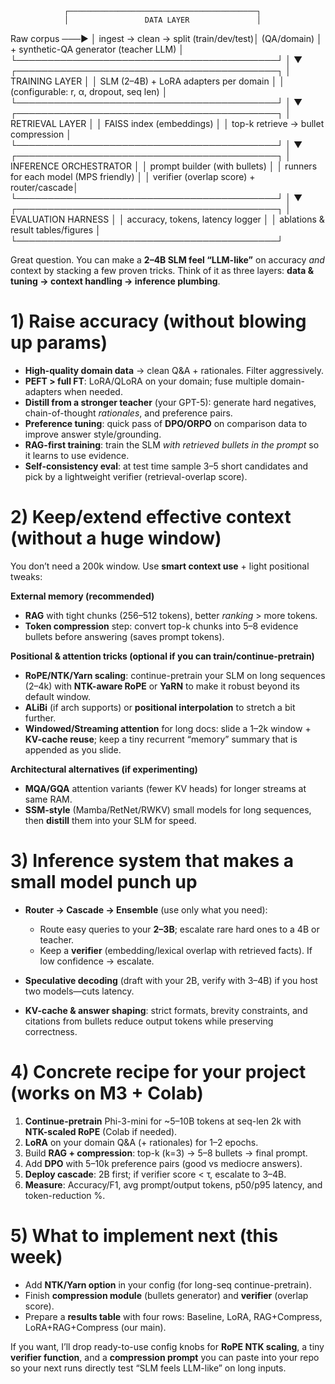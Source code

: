                 ┌──────────────────────────────────────────┐
                │                 DATA LAYER               │
Raw corpus ───► │  ingest → clean → split (train/dev/test)│
(QA/domain)     │  + synthetic-QA generator (teacher LLM) │
                └──────────────────────────────────────────┘
                                   │
                                   ▼
                ┌──────────────────────────────────────────┐
                │            TRAINING LAYER                │
                │  SLM (2–4B) + LoRA adapters per domain  │
                │  (configurable: r, α, dropout, seq len) │
                └──────────────────────────────────────────┘
                                   │
                                   ▼
                ┌──────────────────────────────────────────┐
                │            RETRIEVAL LAYER               │
                │  FAISS index (embeddings)               │
                │  top-k retrieve → bullet compression    │
                └──────────────────────────────────────────┘
                                   │
                                   ▼
                ┌──────────────────────────────────────────┐
                │          INFERENCE ORCHESTRATOR          │
                │  prompt builder (with bullets)           │
                │  runners for each model (MPS friendly)   │
                │  verifier (overlap score) + router/cascade│
                └──────────────────────────────────────────┘
                                   │
                                   ▼
                ┌──────────────────────────────────────────┐
                │            EVALUATION HARNESS            │
                │  accuracy, tokens, latency logger        │
                │  ablations & result tables/figures       │
                └──────────────────────────────────────────┘


Great question. You can make a **2–4B SLM feel “LLM-like”** on accuracy *and* context by stacking a few proven tricks. Think of it as three layers: **data & tuning → context handling → inference plumbing**.

# 1) Raise accuracy (without blowing up params)

* **High-quality domain data** → clean Q\&A + rationales. Filter aggressively.
* **PEFT > full FT**: LoRA/QLoRA on your domain; fuse multiple domain-adapters when needed.
* **Distill from a stronger teacher** (your GPT-5): generate hard negatives, chain-of-thought *rationales*, and preference pairs.
* **Preference tuning**: quick pass of **DPO/ORPO** on comparison data to improve answer style/grounding.
* **RAG-first training**: train the SLM *with retrieved bullets in the prompt* so it learns to use evidence.
* **Self-consistency eval**: at test time sample 3–5 short candidates and pick by a lightweight verifier (retrieval-overlap score).

# 2) Keep/extend effective context (without a huge window)

You don’t need a 200k window. Use **smart context use** + light positional tweaks:

**External memory (recommended)**

* **RAG** with tight chunks (256–512 tokens), better *ranking* > more tokens.
* **Token compression** step: convert top-k chunks into 5–8 evidence bullets before answering (saves prompt tokens).

**Positional & attention tricks (optional if you can train/continue-pretrain)**

* **RoPE/NTK/Yarn scaling**: continue-pretrain your SLM on long sequences (2–4k) with **NTK-aware RoPE** or **YaRN** to make it robust beyond its default window.
* **ALiBi** (if arch supports) or **positional interpolation** to stretch a bit further.
* **Windowed/Streaming attention** for long docs: slide a 1–2k window + **KV-cache reuse**; keep a tiny recurrent “memory” summary that is appended as you slide.

**Architectural alternatives (if experimenting)**

* **MQA/GQA** attention variants (fewer KV heads) for longer streams at same RAM.
* **SSM-style** (Mamba/RetNet/RWKV) small models for long sequences, then **distill** them into your SLM for speed.

# 3) Inference system that makes a small model punch up

* **Router → Cascade → Ensemble** (use only what you need):

  * Route easy queries to your **2–3B**; escalate rare hard ones to a 4B or teacher.
  * Keep a **verifier** (embedding/lexical overlap with retrieved facts). If low confidence → escalate.
* **Speculative decoding** (draft with your 2B, verify with 3–4B) if you host two models—cuts latency.
* **KV-cache & answer shaping**: strict formats, brevity constraints, and citations from bullets reduce output tokens while preserving correctness.

# 4) Concrete recipe for your project (works on M3 + Colab)

1. **Continue-pretrain** Phi-3-mini for \~5–10B tokens at seq-len 2k with **NTK-scaled RoPE** (Colab if needed).
2. **LoRA** on your domain Q\&A (+ rationales) for 1–2 epochs.
3. Build **RAG + compression**: top-k (k=3) → 5–8 bullets → final prompt.
4. Add **DPO** with 5–10k preference pairs (good vs mediocre answers).
5. **Deploy cascade**: 2B first; if verifier score < τ, escalate to 3–4B.
6. **Measure**: Accuracy/F1, avg prompt/output tokens, p50/p95 latency, and token-reduction %.

# 5) What to implement next (this week)

* Add **NTK/Yarn option** in your config (for long-seq continue-pretrain).
* Finish **compression module** (bullets generator) and **verifier** (overlap score).
* Prepare a **results table** with four rows: Baseline, LoRA, RAG+Compress, LoRA+RAG+Compress (our main).

If you want, I’ll drop ready-to-use config knobs for **RoPE NTK scaling**, a tiny **verifier function**, and a **compression prompt** you can paste into your repo so your next runs directly test “SLM feels LLM-like” on long inputs.
